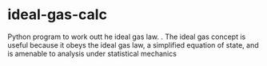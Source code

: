 # ideal-gas-calc

Python program to work outt he ideal gas law. . The ideal gas concept is useful because it obeys the ideal gas law, a simplified equation of state, and is amenable to analysis under statistical mechanics
